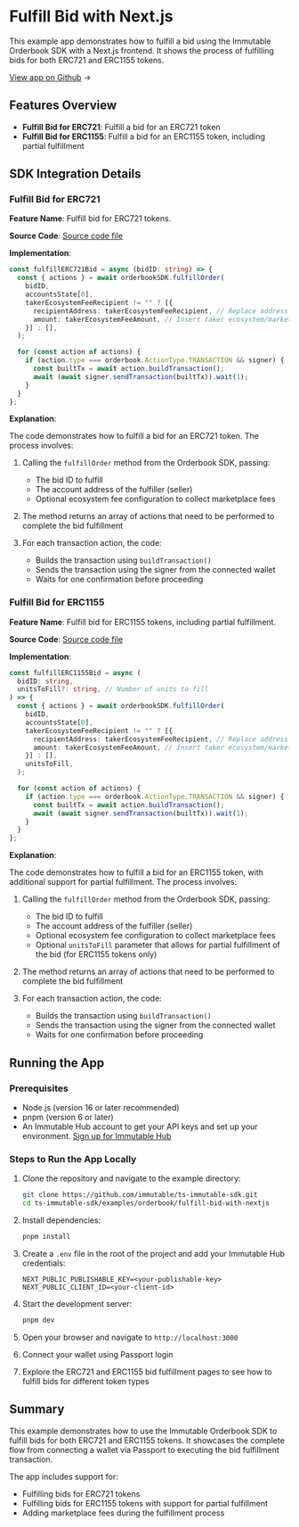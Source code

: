 <div class="display-none">

# Fulfill Bid with Next.js

This example app demonstrates how to fulfill a bid using the Immutable Orderbook SDK with a Next.js frontend. It shows the process of fulfilling bids for both ERC721 and ERC1155 tokens.

</div>

<div class="button-component">

[View app on Github](https://github.com/immutable/ts-immutable-sdk/tree/main/examples/orderbook/fulfill-bid-with-nextjs) <span class="button-component-arrow">→</span>

</div>

## Features Overview

- **Fulfill Bid for ERC721**: Fulfill a bid for an ERC721 token 
- **Fulfill Bid for ERC1155**: Fulfill a bid for an ERC1155 token, including partial fulfillment

## SDK Integration Details

### Fulfill Bid for ERC721

**Feature Name**: Fulfill bid for ERC721 tokens.

**Source Code**: [Source code file](https://github.com/immutable/ts-immutable-sdk/tree/main/examples/orderbook/fulfill-bid-with-nextjs/src/app/fulfill-bid-with-erc721/page.tsx)

**Implementation**:

```typescript
const fulfillERC721Bid = async (bidID: string) => {
  const { actions } = await orderbookSDK.fulfillOrder(
    bidID,
    accountsState[0],
    takerEcosystemFeeRecipient != "" ? [{
      recipientAddress: takerEcosystemFeeRecipient, // Replace address with your own marketplace address
      amount: takerEcosystemFeeAmount, // Insert taker ecosystem/marketplace fee here
    }] : [],
  );

  for (const action of actions) {
    if (action.type === orderbook.ActionType.TRANSACTION && signer) {
      const builtTx = await action.buildTransaction();
      await (await signer.sendTransaction(builtTx)).wait(1);
    }
  }
};
```

**Explanation**: 

The code demonstrates how to fulfill a bid for an ERC721 token. The process involves:

1. Calling the `fulfillOrder` method from the Orderbook SDK, passing:
   - The bid ID to fulfill
   - The account address of the fulfiller (seller)
   - Optional ecosystem fee configuration to collect marketplace fees
   
2. The method returns an array of actions that need to be performed to complete the bid fulfillment
   
3. For each transaction action, the code:
   - Builds the transaction using `buildTransaction()`
   - Sends the transaction using the signer from the connected wallet
   - Waits for one confirmation before proceeding

### Fulfill Bid for ERC1155

**Feature Name**: Fulfill bid for ERC1155 tokens, including partial fulfillment.

**Source Code**: [Source code file](https://github.com/immutable/ts-immutable-sdk/tree/main/examples/orderbook/fulfill-bid-with-nextjs/src/app/fulfill-bid-with-erc1155/page.tsx)

**Implementation**:

```typescript
const fulfillERC1155Bid = async (
  bidID: string,
  unitsToFill?: string, // Number of units to fill
) => {
  const { actions } = await orderbookSDK.fulfillOrder(
    bidID,
    accountsState[0],
    takerEcosystemFeeRecipient != "" ? [{
      recipientAddress: takerEcosystemFeeRecipient, // Replace address with your own marketplace address
      amount: takerEcosystemFeeAmount, // Insert taker ecosystem/marketplace fee here
    }] : [],
    unitsToFill,
  );

  for (const action of actions) {
    if (action.type === orderbook.ActionType.TRANSACTION && signer) {
      const builtTx = await action.buildTransaction();
      await (await signer.sendTransaction(builtTx)).wait(1);
    }
  }
};
```

**Explanation**: 

The code demonstrates how to fulfill a bid for an ERC1155 token, with additional support for partial fulfillment. The process involves:

1. Calling the `fulfillOrder` method from the Orderbook SDK, passing:
   - The bid ID to fulfill
   - The account address of the fulfiller (seller)
   - Optional ecosystem fee configuration to collect marketplace fees
   - Optional `unitsToFill` parameter that allows for partial fulfillment of the bid (for ERC1155 tokens only)
   
2. The method returns an array of actions that need to be performed to complete the bid fulfillment
   
3. For each transaction action, the code:
   - Builds the transaction using `buildTransaction()`
   - Sends the transaction using the signer from the connected wallet
   - Waits for one confirmation before proceeding

## Running the App

### Prerequisites

- Node.js (version 16 or later recommended)
- pnpm (version 6 or later)
- An Immutable Hub account to get your API keys and set up your environment. [Sign up for Immutable Hub](https://hub.immutable.com/)

### Steps to Run the App Locally

1. Clone the repository and navigate to the example directory:
   ```bash
   git clone https://github.com/immutable/ts-immutable-sdk.git
   cd ts-immutable-sdk/examples/orderbook/fulfill-bid-with-nextjs
   ```

2. Install dependencies:
   ```bash
   pnpm install
   ```

3. Create a `.env` file in the root of the project and add your Immutable Hub credentials:
   ```
   NEXT_PUBLIC_PUBLISHABLE_KEY=<your-publishable-key>
   NEXT_PUBLIC_CLIENT_ID=<your-client-id>
   ```

4. Start the development server:
   ```bash
   pnpm dev
   ```

5. Open your browser and navigate to `http://localhost:3000`

6. Connect your wallet using Passport login

7. Explore the ERC721 and ERC1155 bid fulfillment pages to see how to fulfill bids for different token types

## Summary

This example demonstrates how to use the Immutable Orderbook SDK to fulfill bids for both ERC721 and ERC1155 tokens. It showcases the complete flow from connecting a wallet via Passport to executing the bid fulfillment transaction. 

The app includes support for:
- Fulfilling bids for ERC721 tokens
- Fulfilling bids for ERC1155 tokens with support for partial fulfillment
- Adding marketplace fees during the fulfillment process 